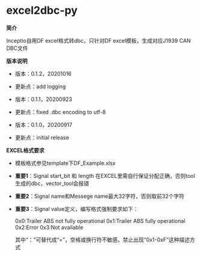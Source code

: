 # excel2dbc-py
**简介**

Inceptio自用DF excel格式转dbc，只针对DF excel模板，生成对应J1939 CAN DBC文件

**版本说明**

- 版本：0.1.2，20201016

- 更新点：add logging

- 版本：0.1.1，20200923

- 更新点：fixed .dbc encoding to utf-8
- 版本：0.1.0，20200917
- 更新点：initial release

**EXCEL格式要求**

- 模板格式参见template下DF_Example.xlsx

- **重要1**：Signal start_bit 和 length 在EXCEL里需自行保证分配正确，否则tool生成的dbc，vector_tool会报错

- **重要2**：Signal name和Messege name最大32字符，否则取前32个字符

- **重要3**：Signal value定义，编写格式强制要求如下：

  0x0:Trailer ABS not fully operational
  0x1:Trailer ABS fully operational
  0x2:Error
  0x3:Not available

  其中“：”可替代成“=”，空格或换行符不敏感。禁止出现“0x1-0xF”这种描述方式
